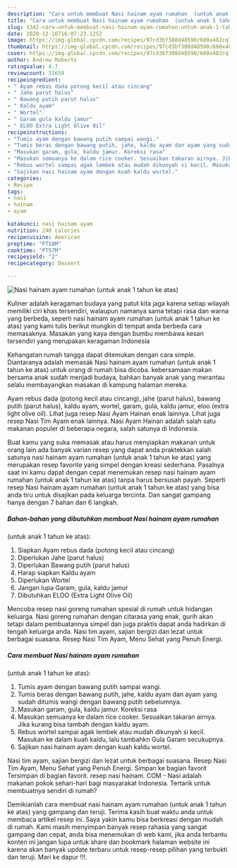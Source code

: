```yaml
---
description: "Cara untuk membuat Nasi hainam ayam rumahan  (untuk anak 1 tahun ke atas) Cepat"
title: "Cara untuk membuat Nasi hainam ayam rumahan  (untuk anak 1 tahun ke atas) Cepat"
slug: 1342-cara-untuk-membuat-nasi-hainam-ayam-rumahan-untuk-anak-1-tahun-ke-atas-cepat
date: 2020-12-16T16:07:23.125Z
image: https://img-global.cpcdn.com/recipes/97cd3bf308d48590/680x482cq70/nasi-hainam-ayam-rumahan-untuk-anak-1-tahun-ke-atas-foto-resep-utama.jpg
thumbnail: https://img-global.cpcdn.com/recipes/97cd3bf308d48590/680x482cq70/nasi-hainam-ayam-rumahan-untuk-anak-1-tahun-ke-atas-foto-resep-utama.jpg
cover: https://img-global.cpcdn.com/recipes/97cd3bf308d48590/680x482cq70/nasi-hainam-ayam-rumahan-untuk-anak-1-tahun-ke-atas-foto-resep-utama.jpg
author: Andrew Roberts
ratingvalue: 4.7
reviewcount: 31658
recipeingredient:
- " Ayam rebus dada potong kecil atau cincang"
- " Jahe parut halus"
- " Bawang putih parut halus"
- " Kaldu ayam"
- " Wortel"
- " Garam gula kaldu jamur"
- " ELOO Extra Light Olive Oil"
recipeinstructions:
- "Tumis ayam dengan bawang putih sampai wangi."
- "Tumis beras dengan bawang putih, jahe, kaldu ayam dan ayam yang sudah ditumis wangi dengan bawang putih sebelumnya."
- "Masukan garam, gula, kaldu jamur. Koreksi rasa"
- "Masukan semuanya ke dalam rice cooker. Sesuaikan takaran airnya. Jika kurang bisa tambah dengan kaldu ayam."
- "Rebus wortel sampai agak lembek atau mudah dikunyah si kecil. Masukan ke dalam kuah kaldu, lalu tambahkn Gula Garam secukupnya."
- "Sajikan nasi hainam ayam dengan kuah kaldu wortel."
categories:
- Recipe
tags:
- nasi
- hainam
- ayam

katakunci: nasi hainam ayam 
nutrition: 240 calories
recipecuisine: American
preptime: "PT18M"
cooktime: "PT57M"
recipeyield: "2"
recipecategory: Dessert

---
```



![Nasi hainam ayam rumahan 
(untuk anak 1 tahun ke atas)](https://img-global.cpcdn.com/recipes/97cd3bf308d48590/680x482cq70/nasi-hainam-ayam-rumahan-untuk-anak-1-tahun-ke-atas-foto-resep-utama.jpg)

Kuliner adalah keragaman budaya yang patut kita jaga karena setiap wilayah memiliki ciri khas tersendiri, walaupun namanya sama tetapi rasa dan warna yang berbeda, seperti nasi hainam ayam rumahan 
(untuk anak 1 tahun ke atas) yang kami tulis berikut mungkin di tempat anda berbeda cara memasaknya. Masakan yang kaya dengan bumbu membawa kesan tersendiri yang merupakan keragaman Indonesia

Kehangatan rumah tangga dapat ditemukan dengan cara simple. Diantaranya adalah memasak Nasi hainam ayam rumahan 
(untuk anak 1 tahun ke atas) untuk orang di rumah bisa dicoba. kebersamaan makan bersama anak sudah menjadi budaya, bahkan banyak anak yang merantau selalu membayangkan masakan di kampung halaman mereka.

Ayam rebus dada (potong kecil atau cincang), jahe (parut halus), bawang putih (parut halus), kaldu ayam, wortel, garam, gula, kaldu jamur, eloo (extra light olive oil). Lihat juga resep Nasi Ayam Hainan enak lainnya. Lihat juga resep Nasi Tim Ayam enak lainnya. Nasi Ayam Hainan adalah salah satu makanan populer di beberapa negara, salah satunya di Indonesia.

Buat kamu yang suka memasak atau harus menyiapkan makanan untuk orang lain ada banyak varian resep yang dapat anda praktekkan salah satunya nasi hainam ayam rumahan 
(untuk anak 1 tahun ke atas) yang merupakan resep favorite yang simpel dengan kreasi sederhana. Pasalnya saat ini kamu dapat dengan cepat menemukan resep nasi hainam ayam rumahan 
(untuk anak 1 tahun ke atas) tanpa harus bersusah payah.
Seperti resep Nasi hainam ayam rumahan 
(untuk anak 1 tahun ke atas) yang bisa anda tiru untuk disajikan pada keluarga tercinta. Dan sangat gampang hanya dengan 7 bahan dan 6 langkah.


<!--inarticleads1-->

##### Bahan-bahan yang dibutuhkan membuat Nasi hainam ayam rumahan 
(untuk anak 1 tahun ke atas):

1. Siapkan  Ayam rebus dada (potong kecil atau cincang)
1. Diperlukan  Jahe (parut halus)
1. Diperlukan  Bawang putih (parut halus)
1. Harap siapkan  Kaldu ayam
1. Diperlukan  Wortel
1. Jangan lupa  Garam, gula, kaldu jamur
1. Dibutuhkan  ELOO (Extra Light Olive Oil)


Mencoba resep nasi goreng rumahan spesial di rumah untuk hidangan keluarga. Nasi goreng rumahan dengan citarasa yang enak, gurih akan tetapi dalam pembuatannya simpel dan juga praktis dapat anda hadirkan di tengah keluarga anda. Nasi tim ayam, sajian bergizi dan lezat untuk berbagai suasana. Resep Nasi Tim Ayam, Menu Sehat yang Penuh Energi. 

<!--inarticleads2-->

##### Cara membuat  Nasi hainam ayam rumahan 
(untuk anak 1 tahun ke atas):

1. Tumis ayam dengan bawang putih sampai wangi.
1. Tumis beras dengan bawang putih, jahe, kaldu ayam dan ayam yang sudah ditumis wangi dengan bawang putih sebelumnya.
1. Masukan garam, gula, kaldu jamur. Koreksi rasa
1. Masukan semuanya ke dalam rice cooker. Sesuaikan takaran airnya. Jika kurang bisa tambah dengan kaldu ayam.
1. Rebus wortel sampai agak lembek atau mudah dikunyah si kecil. Masukan ke dalam kuah kaldu, lalu tambahkn Gula Garam secukupnya.
1. Sajikan nasi hainam ayam dengan kuah kaldu wortel.


Nasi tim ayam, sajian bergizi dan lezat untuk berbagai suasana. Resep Nasi Tim Ayam, Menu Sehat yang Penuh Energi. Simpan ke bagian favorit Tersimpan di bagian favorit. resep nasi hainam. COM - Nasi adalah makanan pokok sehari-hari bagi masyarakat Indonesia. Tertarik untuk membuatnya sendiri di rumah? 

Demikianlah cara membuat nasi hainam ayam rumahan 
(untuk anak 1 tahun ke atas) yang gampang dan teruji. Terima kasih buat waktu anda untuk membaca artikel resep ini. Saya yakin kamu bisa berkreasi dengan mudah di rumah. Kami masih menyimpan banyak resep rahasia yang sangat gampang dan cepat, anda bisa menemukan di web kami, jika anda terbantu konten ini jangan lupa untuk share dan bookmark halaman website ini karena akan banyak update terbaru untuk resep-resep pilihan yang terbukti dan teruji. Mari ke dapur !!!. 
